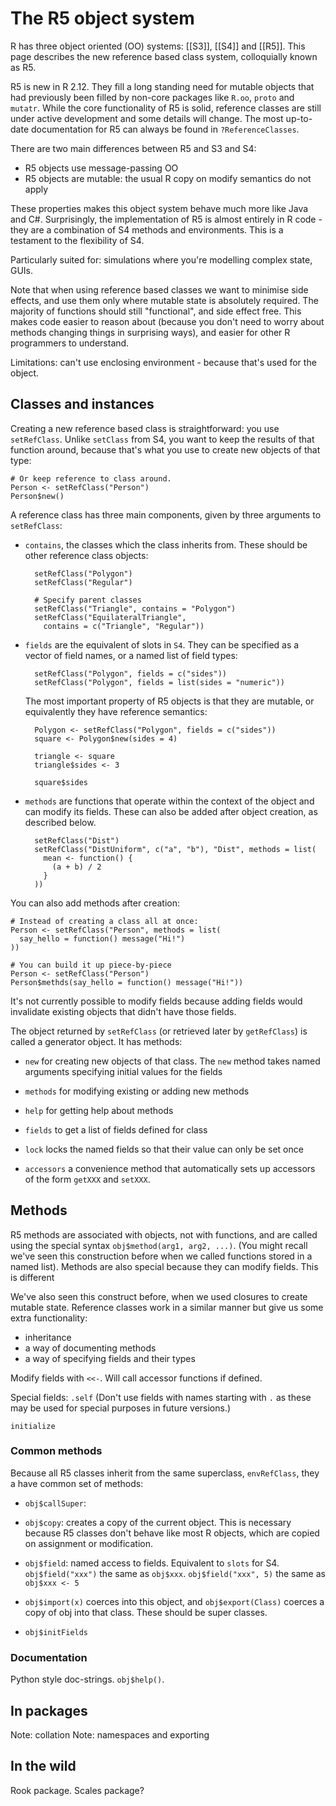 # The R5 object system

<!-- http://www.inside-r.org/r-doc/methods/ReferenceClasses -->

R has three object oriented (OO) systems: [[S3]], [[S4]] and [[R5]]. This page describes the new reference based class system, colloquially known as R5.

R5 is new in R 2.12. They fill a long standing need for mutable objects that had previously been filled by non-core packages like `R.oo`, `proto` and `mutatr`. While the core functionality of R5 is solid, reference classes are still under active development and some details will change.  The most up-to-date documentation for R5 can always be found in `?ReferenceClasses`.

There are two main differences between R5 and S3 and S4:

  * R5 objects use message-passing OO
  * R5 objects are mutable: the usual R copy on modify semantics do not apply

These properties makes this object system behave much more like Java and C#. Surprisingly, the implementation of R5 is almost entirely in R code - they are a combination of S4 methods and environments.  This is a testament to the flexibility of S4.

Particularly suited for: simulations where you're modelling complex state, GUIs.

Note that when using reference based classes we want to minimise side effects, and use them only where mutable state is absolutely required. The majority of functions should still "functional", and side effect free. This makes code easier to reason about (because you don't need to worry about methods changing things in surprising ways), and easier for other R programmers to understand.

Limitations: can't use enclosing environment - because that's used for the object.

## Classes and instances

Creating a new reference based class is straightforward: you use `setRefClass`. Unlike `setClass` from S4, you want to keep the results of that function around, because that's what you use to create new objects of that type:

    # Or keep reference to class around.
    Person <- setRefClass("Person")
    Person$new()

A reference class has three main components, given by three arguments to `setRefClass`:

* `contains`, the classes which the class inherits from. These should be other
  reference class objects:

        setRefClass("Polygon")
        setRefClass("Regular")

        # Specify parent classes
        setRefClass("Triangle", contains = "Polygon")
        setRefClass("EquilateralTriangle", 
          contains = c("Triangle", "Regular"))

* `fields` are the equivalent of slots in `S4`. They can be specified as a
  vector of field names, or a named list of field types:

        setRefClass("Polygon", fields = c("sides"))
        setRefClass("Polygon", fields = list(sides = "numeric"))

  The most important property of R5 objects is that they are mutable, or
  equivalently they have reference semantics:
  
        Polygon <- setRefClass("Polygon", fields = c("sides"))
        square <- Polygon$new(sides = 4)
        
        triangle <- square
        triangle$sides <- 3
        
        square$sides        

* `methods` are functions that operate within the context of the object and
  can modify its fields. These can also be added after object creation, as
  described below.

        setRefClass("Dist")
        setRefClass("DistUniform", c("a", "b"), "Dist", methods = list(
          mean <- function() {
            (a + b) / 2
          }
        ))

You can also add methods after creation:

    # Instead of creating a class all at once:
    Person <- setRefClass("Person", methods = list(
      say_hello = function() message("Hi!")
    ))
    
    # You can build it up piece-by-piece
    Person <- setRefClass("Person")
    Person$methds(say_hello = function() message("Hi!"))

It's not currently possible to modify fields because adding fields would invalidate existing objects that didn't have those fields.

The object returned by `setRefClass` (or retrieved later by `getRefClass`) is called a generator object. It has methods:

* `new` for creating new objects of that class. The `new` method takes named
  arguments specifying initial values for the fields

* `methods` for modifying existing or adding new methods

* `help` for getting help about methods

* `fields` to get a list of fields defined for class

* `lock` locks the named fields so that their value can only be set once 

* `accessors` a convenience method that automatically sets up accessors of the
  form `getXXX` and `setXXX`.


## Methods

R5 methods are associated with objects, not with functions, and are called using the special syntax `obj$method(arg1, arg2, ...)`. (You might recall we've seen this construction before when we called functions stored in a named list). Methods are also special because they can modify fields. This is different

We've also seen this construct before, when we used closures to create mutable state. Reference classes work in a similar manner but give us some extra functionality:

* inheritance
* a way of documenting methods
* a way of specifying fields and their types

Modify fields with `<<-`. Will call accessor functions if defined.

Special fields: `.self` (Don't use fields with names starting with `.` as these may be used for special purposes in future versions.)

`initialize`

### Common methods

Because all R5 classes inherit from the same superclass, `envRefClass`, they a have common set of methods:

* `obj$callSuper`:

* `obj$copy`: creates a copy of the current object. This is necessary because
  R5 classes don't behave like most R objects, which are copied on assignment
  or modification.

* `obj$field`: named access to fields. Equivalent to `slots` for S4.
  `obj$field("xxx")` the same as `obj$xxx`. `obj$field("xxx", 5)` the same as
  `obj$xxx <- 5`

* `obj$import(x)` coerces into this object, and `obj$export(Class)` coerces a
  copy of obj into that class.  These should be super classes.

* `obj$initFields`

### Documentation

Python style doc-strings.  `obj$help()`.

## In packages

Note: collation
Note: namespaces and exporting

## In the wild

Rook package. Scales package?

